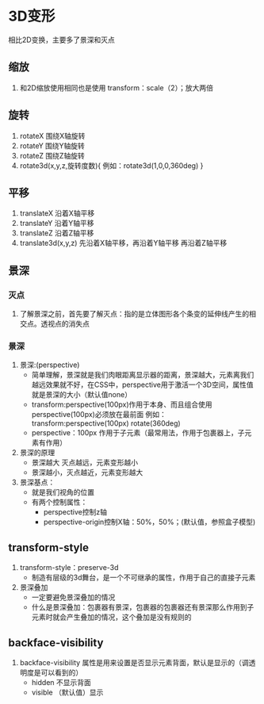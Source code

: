 # 3D变形
相比2D变换，主要多了景深和灭点
## 缩放
1. 和2D缩放使用相同也是使用 transform：scale（2）；放大两倍
## 旋转
1. rotateX 围绕X轴旋转
2. rotateY 围绕Y轴旋转
3. rotateZ 围绕Z轴旋转
4. rotate3d(x,y,z,旋转度数){ 例如：rotate3d(1,0,0,360deg) }
## 平移
1. translateX 沿着X轴平移
2. translateY 沿着Y轴平移
3. translateZ 沿着Z轴平移
4. translate3d(x,y,z) 先沿着X轴平移，再沿着Y轴平移 再沿着Z轴平移

## 景深
### 灭点 
1. 了解景深之前，首先要了解灭点：指的是立体图形各个条变的延伸线产生的相交点。透视点的消失点
### 景深
1. 景深:(perspective)
    + 简单理解，景深就是我们肉眼距离显示器的距离，景深越大，元素离我们越远效果就不好，在CSS中，perspective用于激活一个3D空间，属性值就是景深的大小（默认值none）
    + transform:perspective(100px)作用于本身、而且组合使用perspective(100px)必须放在最前面 例如：transform:perspective(100px) rotate(360deg)
    + perspective：100px  作用于子元素（最常用法，作用于包裹器上，子元素有作用）
2. 景深的原理
    + 景深越大 灭点越远，元素变形越小
    + 景深越小，灭点越近，元素变形越大
3. 景深基点：
    + 就是我们视角的位置
    + 有两个控制属性： 
        - perspective控制z轴
        - perspective-origin控制X轴：50%，50%；(默认值，参照盒子模型)
## transform-style
1. transform-style：preserve-3d
    + 制造有层级的3d舞台，是一个不可继承的属性，作用于自己的直接子元素
2. 景深叠加
    + 一定要避免景深叠加的情况
    + 什么是景深叠加：包裹器有景深，包裹器的包裹器还有景深那么作用到子元素时就会产生叠加的情况，这个叠加是没有规则的
## backface-visibility
1. backface-visibility 属性是用来设置是否显示元素背面，默认是显示的（调透明度是可以看到的）
    + hidden 不显示背面
    + visible （默认值）显示
